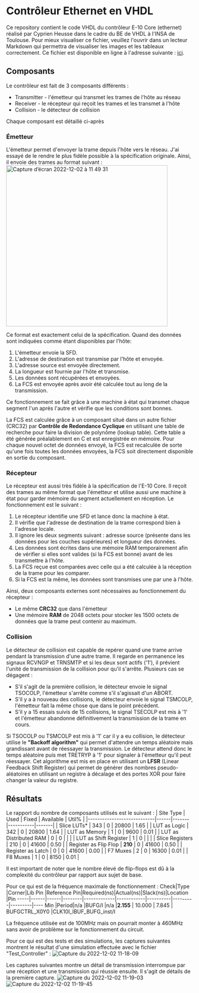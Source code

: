 # Contrôleur Ethernet en VHDL
Ce repository contient le code VHDL du contrôleur E-10 Core (ethernet) réalisé par Cyprien Heusse dans le cadre du BE de VHDL à l'INSA de Toulouse.
Pour mieux visualiser ce fichier, veuillez l'ouvrir dans un lecteur Markdown qui permettra de visualiser les images et les tableaux correctement. Ce fichier est disponible en ligne à l'adresse suivante : [ici](https://github.com/cyprienh/VHDL_Ethernet_Controller/blob/master/README.md).

## Composants
Le contrôleur est fait de 3 composants différents :
- Transmitter - l'émetteur qui transmet les trames de l'hôte au réseau
- Receiver - le récepteur qui reçoit les trames et les transmet à l'hôte
- Collision - le détecteur de collision

Chaque composant est détaillé ci-après

### Émetteur
L'émetteur permet d'envoyer la trame depuis l'hôte vers le réseau.
J'ai essayé de le rendre le plus fidèle possible à la spécification originale. Ainsi, il envoie des trames au format suivant :
<img width="434" alt="Capture d’écran 2022-12-02 à 11 49 31" src="https://user-images.githubusercontent.com/46382251/205276285-fbdfd297-a5ee-42b7-9f8a-daa84f7f9965.png">

Ce format est exactement celui de la spécification.
Quand des données sont indiquées comme étant disponibles par l'hôte:
1. L'émetteur envoie la SFD.
2. L'adresse de destination est transmise par l'hôte et envoyée.
3. L'adresse source est envoyée directement.
4. La longueur est fournie par l'hôte et transmise.
5. Les données sont récupérées et envoyées.
6. La FCS est envoyée après avoir été calculée tout au long de la transmission.

Ce fonctionnement se fait grâce à une machine à état qui transmet chaque segment l'un après l'autre et vérifie que les conditions sont bonnes.

La FCS est calculée grâce à un composant situé dans un autre fichier (CRC32) par **Contrôle de Redondance Cyclique** en utilisant une table de recherche pour faire la division de polynôme (lookup table). Cette table a été générée préalablement en C et est enregistrée en mémoire. Pour chaque nouvel octet de données envoyé, la FCS est recalculée de sorte qu'une fois toutes les données envoyées, la FCS soit directement disponible en sortie du composant.

### Récepteur
Le récepteur est aussi très fidèle à la spécification de l'E-10 Core.
Il reçoit des trames au même format que l'émetteur et utilise aussi une machine à état pour garder mémoire du segment actuellement en réception. Le fonctionnement est le suivant : 

1. Le récepteur identifie une SFD et lance donc la machine à état.
2. Il vérifie que l'adresse de destination de la trame correspond bien à l'adresse locale.
3. Il ignore les deux segments suivant : adresse source (présente dans les données pour les couches supérieures) et longueur des données.
4. Les données sont écrites dans une mémoire RAM temporairement afin de vérifier si elles sont valides (si la FCS est bonne) avant de les transmettre à l'hôte.
5. La FCS reçue est comparées avec celle qui a été calculée à la réception de la trame pour les comparer.
6. Si la FCS est la même, les données sont transmises une par une à l'hôte.

Ainsi, deux composants externes sont nécessaires au fonctionnement du récepteur :
- Le même **CRC32** que dans l'émetteur
- Une mémoire **RAM** de 2048 octets pour stocker les 1500 octets de données que la trame peut contenir au maximum.

### Collision
Le détecteur de collision est capable de repérer quand une trame arrive pendant la transmission d'une autre trame. Il regarde en permanence les signaux RCVNGP et TRNSMTP et si les deux sont actifs ('1'), il prévient l'unité de transmission de la collision pour qu'il s'arrête.
Plusieurs cas se dégagent :
- S'il s'agit de la première collision, le détecteur envoie le signal TSOCOLP, l'émetteur s'arrête comme s'il s'agissait d'un ABORT.
- S'il y a à nouveau des collisions, le détecteur envoie le signal TSMCOLP, l'émetteur fait la même chose que dans le point précédent.
- S'il y a 15 essais suivis de 15 collisions, le signal TSECOLP est mis à '1' et l'émetteur abandonne définitivement la transmission de la trame en cours.

Si TSOCOLP ou TSMCOLP est mis à '1' car il y a eu collision, le détecteur utilise le **"Backoff algorithm"** qui permet d'attendre un temps aléatoire mais grandissant avant de réessayer la transmission. Le détecteur attend donc le temps aléatoire puis met TRETRYP à '1' pour signaler à l'émetteur qu'il peut réessayer.
Cet algorithme est mis en place en utilisant un **LFSR** (Linear Feedback Shift Register) qui permet de générer des nombres pseudo-aléatoires en utilisant un registre à décalage et des portes XOR pour faire changer la valeur du registre.

## Résultats

Le rapport du nombre de composants utilisés est le suivant :
|          Site Type         | Used | Fixed | Available | Util% |
|----------------------------|------|-------|-----------|-------|
| Slice LUTs*                |  343 |     0 |     20800 |  1.65 |
|   LUT as Logic             |  342 |     0 |     20800 |  1.64 |
|   LUT as Memory            |    1 |     0 |      9600 |  0.01 |
|     LUT as Distributed RAM |    0 |     0 |           |       |
|     LUT as Shift Register  |    1 |     0 |           |       |
| Slice Registers            |  210 |     0 |     41600 |  0.50 |
|   Register as Flip Flop    |  **210** |     0 |     41600 |  0.50 |
|   Register as Latch        |    0 |     0 |     41600 |  0.00 |
| F7 Muxes                   |    2 |     0 |     16300 |  0.01 |
| F8 Muxes                   |    1 |     0 |      8150 |  0.01 |

Il est important de noter que le nombre élevé de flip-flops est dû à la complexité du contrôleur par rapport aux sujet de base.  

Pour ce qui est de la fréquence maximale de fonctionnement :
Check|Type  |Corner|Lib Pin |Reference Pin|Required(ns)|Actual(ns)|Slack(ns)|Location |Pin
-----|------|------|--------|-------------|------------|----------|---------|---------|----
Min  |Period|n/a   |BUFG/I  |n/a          |**2.155**       |   10.000 |   7.845 |   BUFGCTRL_X0Y0  |CLK10I_IBUF_BUFG_inst/I

La fréquence utilisée est de 100MHz mais on pourrait monter à 460MHz sans avoir de problème sur le fonctionnement du circuit.

Pour ce qui est des tests et des simulations, les captures suivantes montrent le résultat d'une simulation effectuée avec le fichier "Test_Controller" :
![Capture du 2022-12-02 11-18-09](https://user-images.githubusercontent.com/46382251/205275896-082ee114-9fb3-46c6-9506-f6d2a5cc288c.png)

Les captures suivantes montre un détail de transmission interrompue par une réception et une transmission qui réussie ensuite. Il s'agit de détails de la première capture.
![Capture du 2022-12-02 11-19-03](https://user-images.githubusercontent.com/46382251/205275965-cf9a60b6-1d7d-46b3-968b-d3f64642e033.png)
![Capture du 2022-12-02 11-19-45](https://user-images.githubusercontent.com/46382251/205275982-4d874a2a-1650-4e79-a488-8bdb23304fef.png)
